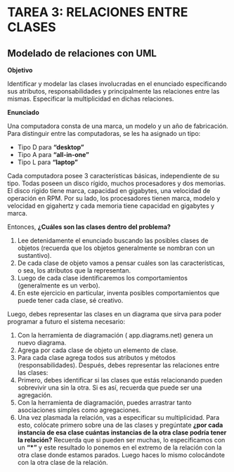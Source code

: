 # TAREA 3: RELACIONES ENTRE CLASES

## Modelado de relaciones con UML

**Objetivo**

Identificar y modelar las clases involucradas en el enunciado especificando sus atributos,
responsabilidades y principalmente las relaciones entre las mismas. Especificar la multiplicidad en dichas
relaciones.

**Enunciado**

Una computadora consta de una marca, un modelo y un año de fabricación. Para distinguir entre las computadoras, se les ha asignado un tipo:

- Tipo D para **“desktop”**
- Tipo A para **“all-in-one”**
- Tipo L para **“laptop”**

Cada computadora posee 3 características básicas, independiente de su tipo. Todas poseen
un disco rígido, muchos procesadores y dos memorias. El disco rígido tiene marca, capacidad
en gigabytes, una velocidad de operación en RPM. Por su lado, los procesadores tienen marca, modelo y velocidad en gigahertz y cada memoria tiene capacidad en gigabytes y marca.

Entonces, **¿Cuáles son las clases dentro del problema?**

1. Lee detenidamente el enunciado buscando las posibles clases de objetos (recuerda que los objetos
generalmente se nombran con un sustantivo).
2. De cada clase de objeto vamos a pensar cuáles son las características, o sea, los atributos que la
representan.
3. Luego de cada clase identificaremos los comportamientos (generalmente es un verbo).
4. En este ejercicio en particular, inventa posibles comportamientos que puede tener cada clase, sé
creativo.


Luego, debes representar las clases en un diagrama que sirva para poder programar a futuro el sistema
necesario:
1. Con la herramienta de diagramación ( app.diagrams.net) genera un nuevo diagrama.
2. Agrega por cada clase de objeto un elemento de clase.
3. Para cada clase agrega todos sus atributos y métodos (responsabilidades).
Después, debes representar las relaciones entre las clases:
1. Primero, debes identificar si las clases que estás relacionando pueden sobrevivir una sin la otra. Si
es así, recuerda que puede ser una agregación.
2. Con la herramienta de diagramación, puedes arrastrar tanto asociaciones simples como
agregaciones.
3. Una vez plasmada la relación, vas a especificar su multiplicidad. Para esto, colócate primero sobre una de las clases y pregúntate **¿por cada instancia de esa clase cuántas instancias de la otra clase podría tener la relación?** Recuerda que si pueden ser muchas, lo especificamos con un **“*”** y este resultado lo ponemos en el extremo de la relación con la otra clase donde estamos parados.
Luego haces lo mismo colocándote con la otra clase de la relación.
